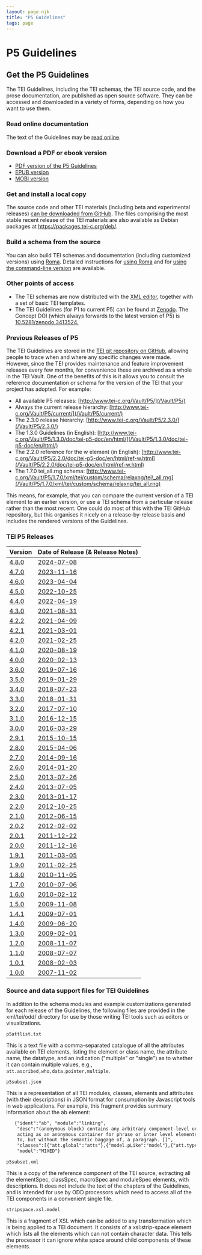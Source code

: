 ```yaml
---
layout: page.njk
title: "P5 Guidelines"
tags: page
---
```

# P5 Guidelines

## Get the P5 Guidelines

 The TEI Guidelines, including the TEI schemas, the TEI source code, and the prose
 documentation, are published as open source software. They can be accessed and downloaded
 in a variety of forms, depending on how you want to use them.

### Read online documentation

The text of the Guidelines may be [read online](/release/doc/tei-p5-doc/en/html/index.html).

### Download a PDF or ebook version

* [PDF version of the P5 Guidelines](/release/doc/tei-p5-doc/en/Guidelines.pdf)
* [EPUB version](/release/doc/tei-p5-doc/en/Guidelines.epub)
* [MOBI version](/release/doc/tei-p5-doc/en/Guidelines.mobi)

### Get and install a local copy

The source code and other TEI materials (including beta and experimental
releases) [can be downloaded from GitHub](https://github.com/TEIC/TEI/releases/latest).
The files comprising the most stable recent release of the TEI materials  are also available as Debian packages at <https://packages.tei-c.org/deb/>.

### Build a schema from the source

You can also build TEI schemas and documentation (including customized
versions) using [Roma](https://roma.tei-c.org). Detailed instructions for [using Roma](https://tei-c.org/guidelines/customization/customizing-the-tei-with-roma/) and for [using the command-line version](/Guidelines/Customization/odds.xml#romacommandline) are available.

### Other points of access

* The TEI schemas are now distributed with the [<oXygen/> XML editor](http://www.oxygenxml.com), together with a set of basic TEI templates.
* The TEI Guidelines (for P1 to current P5) can be found at [Zenodo](https://zenodo.org/communities/teic/). The Concept DOI (which always forwards to the latest version of P5) is [10.5281/zenodo.3413524.](https://doi.org/10.5281/zenodo.3413524)

### Previous Releases of P5

 The TEI Guidelines are stored in the [TEI git repository on GitHub](https://github.com/TEIC/TEI), allowing people to trace when and where any specific changes were made. However,
 since the TEI provides maintenance and feature improvement releases every few months,
 for convenience these are archived as a whole in the TEI Vault. One of the benefits
 of this is it allows you to consult the reference documentation or schema for the
 version of the TEI that your project has adopted. For example:

* All available P5 releases: [http://www.tei-c.org/Vault/P5/](/Vault/P5/)
* Always the current release hierarchy: [http://www.tei-c.org/Vault/P5/current/](/Vault/P5/current/)
* The 2.3.0 release hierarchy: [http://www.tei-c.org/Vault/P5/2.3.0/](/Vault/P5/2.3.0/)
* The 1.3.0 Guidelines (in English): [http://www.tei-c.org/Vault/P5/1.3.0/doc/tei-p5-doc/en/html/](/Vault/P5/1.3.0/doc/tei-p5-doc/en/html/)
* The 2.2.0 reference for the w element (in English): [http://www.tei-c.org/Vault/P5/2.2.0/doc/tei-p5-doc/en/html/ref-w.html](/Vault/P5/2.2.0/doc/tei-p5-doc/en/html/ref-w.html)
* The 1.7.0 tei\_all.rng schema: [http://www.tei-c.org/Vault/P5/1.7.0/xml/tei/custom/schema/relaxng/tei\_all.rng](/Vault/P5/1.7.0/xml/tei/custom/schema/relaxng/tei_all.rng)

 This means, for example, that you can compare the current version of a TEI element
 to an earlier version, or use a TEI schema from a particular release rather than the
 most recent. One could do most of this with the TEI GitHub repository, but this organises
 it nicely on a release-by-release basis and includes the rendered versions of the
 Guidelines.

### TEI P5 Releases

| Version | Date of Release (& Release Notes) |
| --- | --- |
| [4.8.0](/Vault/P5/4.8.0/doc/tei-p5-doc/en/html/) | [2024-07-08](/Vault/P5/current/doc/tei-p5-doc/readme-4.8.0.html) |
| [4.7.0](/Vault/P5/4.7.0/doc/tei-p5-doc/en/html/) | [2023-11-16](/Vault/P5/current/doc/tei-p5-doc/readme-4.7.0.html) |
| [4.6.0](/Vault/P5/4.6.0/doc/tei-p5-doc/en/html/) | [2023-04-04](/Vault/P5/current/doc/tei-p5-doc/readme-4.6.0.html) |
| [4.5.0](/Vault/P5/4.5.0/doc/tei-p5-doc/en/html/) | [2022-10-25](/Vault/P5/current/doc/tei-p5-doc/readme-4.5.0.html) |
| [4.4.0](/Vault/P5/4.4.0/doc/tei-p5-doc/en/html/) | [2022-04-19](/Vault/P5/current/doc/tei-p5-doc/readme-4.4.0.html) |
| [4.3.0](/Vault/P5/4.3.0/doc/tei-p5-doc/en/html/) | [2021-08-31](/Vault/P5/current/doc/tei-p5-doc/readme-4.3.0.html) |
| [4.2.2](/Vault/P5/4.2.2/doc/tei-p5-doc/en/html/) | [2021-04-09](/Vault/P5/current/doc/tei-p5-doc/readme-4.2.2.html) |
| [4.2.1](/Vault/P5/4.2.1/doc/tei-p5-doc/en/html/) | [2021-03-01](/Vault/P5/current/doc/tei-p5-doc/readme-4.2.1.html) |
| [4.2.0](/Vault/P5/4.2.0/doc/tei-p5-doc/en/html/) | [2021-02-25](/Vault/P5/current/doc/tei-p5-doc/readme-4.2.0.html) |
| [4.1.0](/Vault/P5/4.1.0/doc/tei-p5-doc/en/html/) | [2020-08-19](/Vault/P5/current/doc/tei-p5-doc/readme-4.1.0.html) |
| [4.0.0](/Vault/P5/4.0.0/doc/tei-p5-doc/en/html/) | [2020-02-13](/Vault/P5/current/doc/tei-p5-doc/readme-4.0.0.html) |
| [3.6.0](/Vault/P5/3.6.0/doc/tei-p5-doc/en/html/) | [2019-07-16](/Vault/P5/current/doc/tei-p5-doc/readme-3.6.0.html) |
| [3.5.0](/Vault/P5/3.5.0/doc/tei-p5-doc/en/html/) | [2019-01-29](/Vault/P5/current/doc/tei-p5-doc/readme-3.5.0.html) |
| [3.4.0](/Vault/P5/3.4.0/doc/tei-p5-doc/en/html/) | [2018-07-23](/Vault/P5/current/doc/tei-p5-doc/readme-3.4.0.html) |
| [3.3.0](/Vault/P5/3.3.0/doc/tei-p5-doc/en/html/) | [2018-01-31](/Vault/P5/current/doc/tei-p5-doc/readme-3.3.0.html) |
| [3.2.0](/Vault/P5/3.2.0/doc/tei-p5-doc/en/html/) | [2017-07-10](/Vault/P5/current/doc/tei-p5-doc/readme-3.2.0.html) |
| [3.1.0](/Vault/P5/3.1.0/doc/tei-p5-doc/en/html/) | [2016-12-15](/Vault/P5/current/doc/tei-p5-doc/readme-3.1.0.html) |
| [3.0.0](/Vault/P5/3.0.0/doc/tei-p5-doc/en/html/) | [2016-03-29](/Vault/P5/current/doc/tei-p5-doc/readme-3.0.0.html) |
| [2.9.1](/Vault/P5/2.9.1/doc/tei-p5-doc/en/html/) | [2015-10-15](/Vault/P5/current/doc/tei-p5-doc/readme-2.9.1.html) |
| [2.8.0](/Vault/P5/2.8.0/doc/tei-p5-doc/en/html/) | [2015-04-06](/Vault/P5/current/doc/tei-p5-doc/readme-2.8.0.html) |
| [2.7.0](/Vault/P5/2.7.0/doc/tei-p5-doc/en/html/) | [2014-09-16](/Vault/P5/current/doc/tei-p5-doc/readme-2.7.0.html) |
| [2.6.0](/Vault/P5/2.6.0/doc/tei-p5-doc/en/html/) | [2014-01-20](/Vault/P5/current/doc/tei-p5-doc/readme-2.6.0.html) |
| [2.5.0](/Vault/P5/2.5.0/doc/tei-p5-doc/en/html/) | [2013-07-26](/Vault/P5/current/doc/tei-p5-doc/readme-2.5.0.html) |
| [2.4.0](/Vault/P5/2.4.0/doc/tei-p5-doc/en/html/) | [2013-07-05](/Vault/P5/current/doc/tei-p5-doc/readme-2.4.0.html) |
| [2.3.0](/Vault/P5/2.3.0/doc/tei-p5-doc/en/html/) | [2013-01-17](/Vault/P5/current/doc/tei-p5-doc/readme-2.3.0.html) |
| [2.2.0](/Vault/P5/2.2.0/doc/tei-p5-doc/en/html/) | [2012-10-25](/Vault/P5/current/doc/tei-p5-doc/readme-2.2.0.html) |
| [2.1.0](/Vault/P5/2.1.0/doc/tei-p5-doc/en/html/) | [2012-06-15](/Vault/P5/current/doc/tei-p5-doc/readme-2.1.0.html) |
| [2.0.2](/Vault/P5/2.0.2/doc/tei-p5-doc/en/html/) | [2012-02-02](/Vault/P5/current/doc/tei-p5-doc/readme-2.0.2.html) |
| [2.0.1](/Vault/P5/2.0.1/doc/tei-p5-doc/en/html/) | [2011-12-22](/Vault/P5/current/doc/tei-p5-doc/readme-2.0.1.html) |
| [2.0.0](/Vault/P5/2.0.0/doc/tei-p5-doc/en/html/) | [2011-12-16](/Vault/P5/current/doc/tei-p5-doc/readme-2.0.html) |
| [1.9.1](/Vault/P5/1.9.1/doc/tei-p5-doc/en/html/) | [2011-03-05](/Vault/P5/current/doc/tei-p5-doc/readme-1.9.1.html) |
| [1.9.0](/Vault/P5/1.9.0/doc/tei-p5-doc/en/html/) | [2011-02-25](/Vault/P5/current/doc/tei-p5-doc/readme-1.9.html) |
| [1.8.0](/Vault/P5/1.8.0/doc/tei-p5-doc/en/html/) | [2010-11-05](/Vault/P5/current/doc/tei-p5-doc/readme-1.8.html) |
| [1.7.0](/Vault/P5/1.7.0/doc/tei-p5-doc/en/html/) | [2010-07-06](/Vault/P5/current/doc/tei-p5-doc/readme-1.7.html) |
| [1.6.0](/Vault/P5/1.6.0/doc/tei-p5-doc/en/html/) | [2010-02-12](/Vault/P5/current/doc/tei-p5-doc/readme-1.6.html) |
| [1.5.0](/Vault/P5/1.5.0/doc/tei-p5-doc/en/html/) | [2009-11-08](/Vault/P5/current/doc/tei-p5-doc/readme-1.5.html) |
| [1.4.1](/Vault/P5/1.4.1/doc/tei-p5-doc/en/html/) | [2009-07-01](/Vault/P5/current/doc/tei-p5-doc/readme-1.4.html) |
| [1.4.0](/Vault/P5/1.4.0/doc/tei-p5-doc/en/html/) | [2009-06-20](/Vault/P5/current/doc/tei-p5-doc/readme-1.4.html) |
| [1.3.0](/Vault/P5/1.3.0/doc/tei-p5-doc/en/html/) | [2009-02-01](/Vault/P5/current/doc/tei-p5-doc/readme-1.3.html) |
| [1.2.0](/Vault/P5/1.2.0/doc/tei-p5-doc/en/html/) | [2008-11-07](/Vault/P5/current/doc/tei-p5-doc/readme-1.2.html) |
| [1.1.0](/Vault/P5/1.1.0/doc/tei-p5-doc/en/html/) | [2008-07-07](/Vault/P5/current/doc/tei-p5-doc/readme-1.1.html) |
| [1.0.1](/Vault/P5/1.0.1/doc/tei-p5-doc/en/html/) | [2008-02-03](/Vault/P5/current/doc/tei-p5-doc/readme-1.0.1.html) |
| [1.0.0](/Vault/P5/1.0.0/doc/tei-p5-doc/en/html/) | [2007-11-02](/Vault/P5/current/doc/tei-p5-doc/readme-1.0.html) |

### Source and data support files for TEI Guidelines

In addition to the schema modules and example customizations generated for each
release of the Guidelines, the following files are provided in the xml/tei/odd/ directory
for use by those writing TEI tools such as editors or visualizations.

`p5attlist.txt`

This is a text file with a comma-separated catalogue of all the attributes available on TEI elements, listing the element or class name, the attribute name, the
datatype, and an indication ("multiple" or "single") as to whether it can contain multiple values, e.g., `att.ascribed,who,data.pointer,multiple`.

`p5subset.json`

This is a representation of all TEI modules, classes, elements and attributes (with their descriptions) in JSON format for consumption by Javascript tools in web applications. For example, this fragment provides summary information about the ab element:

```txt
   {"ident":"ab", "module":"linking",
    "desc":"(anonymous block) contains any arbitrary component-level unit of text,
    acting as an anonymous container for phrase or inter level elements analogous
    to, but without the semantic baggage of, a paragraph. []",
    "classes":[{"att.global":"atts"},{"model.pLike":"model"},{"att.typed":"atts"},{"att.declaring":"atts"}],
    "model":"MIXED"}
```

`p5subset.xml`

This is a copy of the reference component of the TEI source, extracting all the
elementSpec, classSpec, macroSpec and moduleSpec elements, with descriptions. It does not include the text
of the chapters of the Guidelines, and is intended for use by ODD processors which
need to access all of the TEI components in a convenient single file.

`stripspace.xsl.model`

This is a fragment of XSL which can be added to any transformation which is
 being applied to a TEI document. It consists of a xsl:strip-space element
 which lists all the elements which can not contain character data.
 This tells the processor it can ignore white space around child components of
 these elements.
